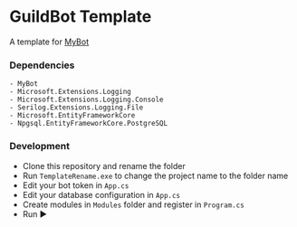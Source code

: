# GuildBot Template 

A template for [MyBot](https://github.com/Chianne1025/QQChannelFramework)

### Dependencies
```
- MyBot
- Microsoft.Extensions.Logging
- Microsoft.Extensions.Logging.Console
- Serilog.Extensions.Logging.File
- Microsoft.EntityFrameworkCore
- Npgsql.EntityFrameworkCore.PostgreSQL
```
### Development

- Clone this repository and rename the folder
- Run `TemplateRename.exe` to change the project name to the folder name
- Edit your bot token in `App.cs`
- Edit your database configuration in `App.cs`
- Create modules in `Modules` folder and register in `Program.cs`
- Run ▶